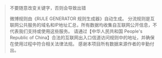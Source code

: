 > 不要随意改变关键字，否则会导致出错
>
> 微博规则由《RULE GENERATOR 规则生成器》自动生成。
> 分流规则是互联网公共服务的域名和IP地址汇总，所有数据均收集自互联网公开信息，不代表我们支持或使用这些服务。
> 请通过【中华人民共和国 People's Republic of China】合法的互联网出入口信道访问规则中的地址，并确保在使用过程中符合相关法律法规。
> 感谢本项目所有数据来源作者的辛勤付出。

